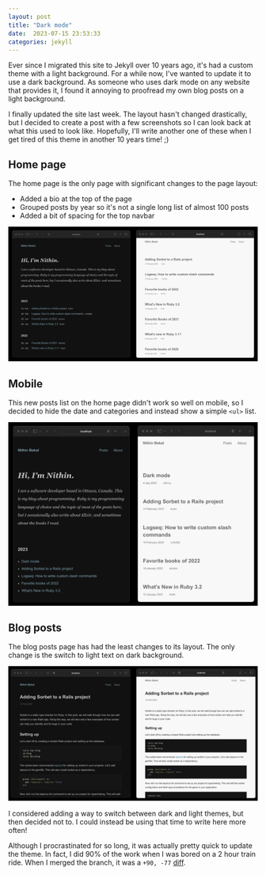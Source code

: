 ```yaml
---
layout: post
title: "Dark mode"
date:  2023-07-15 23:53:33
categories: jekyll
---
```


Ever since I migrated this site to Jekyll
over 10 years ago,
it's had a custom theme
with a light background.
For a while now,
I've wanted to update it
to use a dark background.
As someone who uses dark mode
on any website that provides it,
I found it annoying to proofread
my own blog posts on a light background.

I finally updated the site last week.
The layout hasn't changed drastically,
but I decided to create a post
with a few screenshots
so I can look back
at what this used to look like.
Hopefully, I'll write another one of these
when I get tired of this theme
in another 10 years time! ;)

## Home page

The home page is the only page
with significant changes
to the page layout:

- Added a bio at the top of the page
- Grouped posts by year so it's not a single long list of almost 100 posts
- Added a bit of spacing for the top navbar

![Home page comparison](/images/dark-mode-theme-vs-light-mode-home-page.png)

## Mobile

This new posts list on the home page
didn't work so well on mobile,
so I decided to hide the date and categories
and instead show a simple `<ul>` list.

![Mobile comparison](/images/dark-mode-theme-vs-light-mode-mobile.png)

## Blog posts

The blog posts page has had the least changes to its layout.
The only change is the switch to light text on dark background.

![Blog post comparison](/images/dark-mode-theme-vs-light-mode-post.png)

I considered adding a way to switch
between dark and light themes,
but then decided not to.
I could instead be using that time
to write here more often!

Although I procrastinated for so long,
it was actually pretty quick to update the theme.
In fact, I did 90% of the work
when I was bored on a 2 hour train ride.
When I merged the branch,
it was a `+90, -77` [diff](https://github.com/nithinbekal/nithinbekal.github.io/pull/25).
